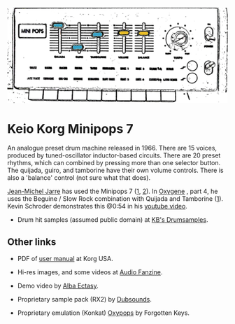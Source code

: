 ![minipops 7](minipops7.png)

# Keio Korg Minipops 7

An analogue preset drum machine released in 1966. There are 15 voices, produced by tuned-oscillator inductor-based circuits. There are 20 preset rhythms, which can combined by pressing more than one selector button. The quijada, guiro, and tamborine have their own volume controls. There is also a 'balance' control (not sure what that does).

[Jean-Michel Jarre](https://en.wikipedia.org/wiki/Jean-Michel_Jarre)
has used the Minipops 7 ([1][1], [2][2]). In [Oxygene](https://en.wikipedia.org/wiki/Oxyg%C3%A8ne)
, part 4, he uses the Beguine / Slow Rock combination with Quijada and Tamborine ([1][1]). 
Kevin Schroder demonstrates this @0:54 in his [youtube video](https://www.youtube.com/watch?v=i11OZGCMoCo).

- Drum hit samples (assumed public domain) at [KB's Drumsamples](https://samples.kb6.de/downloads.php).

## Other links

- PDF of [user manual](https://www.korg.com/us/support/download/manual/1/402/4020/) at Korg USA.

- Hi-res images, and some videos at [Audio Fanzine](https://en.audiofanzine.com/drum-machine/korg/mini-pops-7/).

- Demo video by [Alba Ectasy](https://discchord.com/blog/2016/9/29/korg-keio-minipops-7.html).

- Proprietary sample pack (RX2) by [Dubsounds](http://www.dubsounds.com/mp7.htm).

- Proprietary emulation (Konkat) [Oxypops](https://www.kontakthub.com/product/oxypops-kontakt-drum-machine/) by Forgotten Keys.


[1]: https://reedgors.home.xs4all.nl/64/spul_e.htm
[2]: http://aerozonejmj.fr/korg-mini-pops-7/#more-9282
